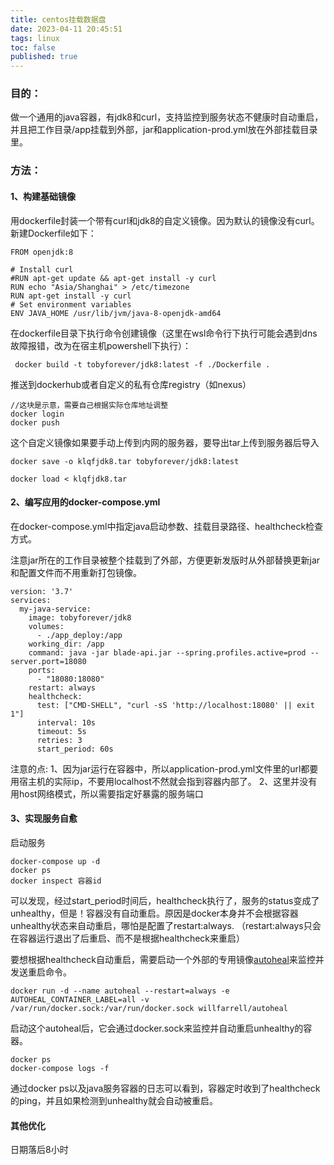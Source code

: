 ```yaml
---
title: centos挂载数据盘
date: 2023-04-11 20:45:51
tags: linux
toc: false
published: true
---
```

### 目的：
做一个通用的java容器，有jdk8和curl，支持监控到服务状态不健康时自动重启，并且把工作目录/app挂载到外部，jar和application-prod.yml放在外部挂载目录里。

### 方法：
#### 1、构建基础镜像
用dockerfile封装一个带有curl和jdk8的自定义镜像。因为默认的镜像没有curl。
新建Dockerfile如下：
```
FROM openjdk:8

# Install curl
#RUN apt-get update && apt-get install -y curl
RUN echo "Asia/Shanghai" > /etc/timezone
RUN apt-get install -y curl
# Set environment variables
ENV JAVA_HOME /usr/lib/jvm/java-8-openjdk-amd64

```
在dockerfile目录下执行命令创建镜像（这里在wsl命令行下执行可能会遇到dns故障报错，改为在宿主机powershell下执行）：
```
 docker build -t tobyforever/jdk8:latest -f ./Dockerfile .
```
推送到dockerhub或者自定义的私有仓库registry（如nexus）
```
//这块是示意，需要自己根据实际仓库地址调整
docker login
docker push
```
这个自定义镜像如果要手动上传到内网的服务器，要导出tar上传到服务器后导入
```
docker save -o klqfjdk8.tar tobyforever/jdk8:latest

docker load < klqfjdk8.tar
```

#### 2、编写应用的docker-compose.yml

在docker-compose.yml中指定java启动参数、挂载目录路径、healthcheck检查方式。

注意jar所在的工作目录被整个挂载到了外部，方便更新发版时从外部替换更新jar和配置文件而不用重新打包镜像。
```
version: '3.7'
services:
  my-java-service:
    image: tobyforever/jdk8
    volumes:
      - ./app_deploy:/app
    working_dir: /app
    command: java -jar blade-api.jar --spring.profiles.active=prod --server.port=18080
    ports:
      - "18080:18080"
    restart: always
    healthcheck:
      test: ["CMD-SHELL", "curl -sS 'http://localhost:18080' || exit 1"]
      interval: 10s
      timeout: 5s
      retries: 3
      start_period: 60s
```
注意的点: 
1、因为jar运行在容器中，所以application-prod.yml文件里的url都要用宿主机的实际ip，不要用localhost不然就会指到容器内部了。
2、这里并没有用host网络模式，所以需要指定好暴露的服务端口

#### 3、实现服务自愈
启动服务
```
docker-compose up -d
docker ps
docker inspect 容器id
```
可以发现，经过start_period时间后，healthcheck执行了，服务的status变成了unhealthy，但是！容器没有自动重启。原因是docker本身并不会根据容器unhealthy状态来自动重启，哪怕是配置了restart:always. （restart:always只会在容器运行退出了后重启、而不是根据healthcheck来重启）

要想根据healthcheck自动重启，需要启动一个外部的专用镜像[autoheal](https://hub.docker.com/r/willfarrell/autoheal)来监控并发送重启命令。
```
docker run -d --name autoheal --restart=always -e AUTOHEAL_CONTAINER_LABEL=all -v /var/run/docker.sock:/var/run/docker.sock willfarrell/autoheal
```
启动这个autoheal后，它会通过docker.sock来监控并自动重启unhealthy的容器。

```
docker ps
docker-compose logs -f
```
通过docker ps以及java服务容器的日志可以看到，容器定时收到了healthcheck的ping，并且如果检测到unhealthy就会自动被重启。

#### 其他优化

日期落后8小时